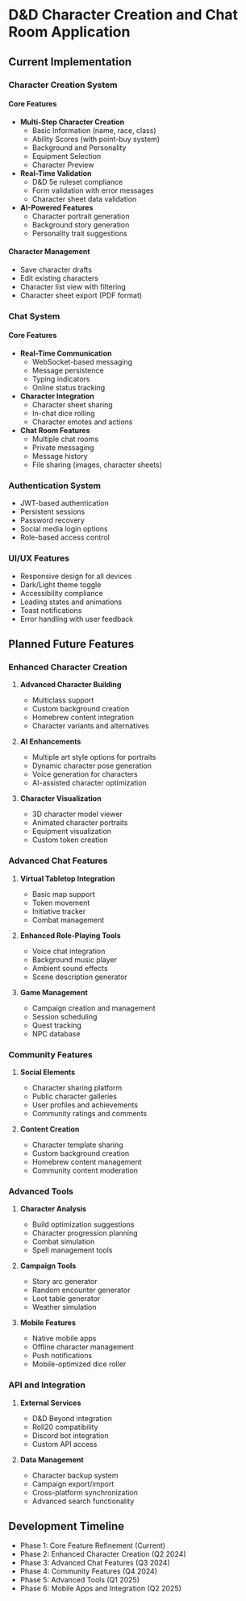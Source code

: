 # D&D Character Creation and Chat Room Application

## Current Implementation

### Character Creation System

#### Core Features
- **Multi-Step Character Creation**
  - Basic Information (name, race, class)
  - Ability Scores (with point-buy system)
  - Background and Personality
  - Equipment Selection
  - Character Preview
- **Real-Time Validation**
  - D&D 5e ruleset compliance
  - Form validation with error messages
  - Character sheet data validation
- **AI-Powered Features**
  - Character portrait generation
  - Background story generation
  - Personality trait suggestions

#### Character Management
- Save character drafts
- Edit existing characters
- Character list view with filtering
- Character sheet export (PDF format)

### Chat System

#### Core Features
- **Real-Time Communication**
  - WebSocket-based messaging
  - Message persistence
  - Typing indicators
  - Online status tracking
- **Character Integration**
  - Character sheet sharing
  - In-chat dice rolling
  - Character emotes and actions
- **Chat Room Features**
  - Multiple chat rooms
  - Private messaging
  - Message history
  - File sharing (images, character sheets)

### Authentication System
- JWT-based authentication
- Persistent sessions
- Password recovery
- Social media login options
- Role-based access control

### UI/UX Features
- Responsive design for all devices
- Dark/Light theme toggle
- Accessibility compliance
- Loading states and animations
- Toast notifications
- Error handling with user feedback

## Planned Future Features

### Enhanced Character Creation
1. **Advanced Character Building**
   - Multiclass support
   - Custom background creation
   - Homebrew content integration
   - Character variants and alternatives

2. **AI Enhancements**
   - Multiple art style options for portraits
   - Dynamic character pose generation
   - Voice generation for characters
   - AI-assisted character optimization

3. **Character Visualization**
   - 3D character model viewer
   - Animated character portraits
   - Equipment visualization
   - Custom token creation

### Advanced Chat Features
1. **Virtual Tabletop Integration**
   - Basic map support
   - Token movement
   - Initiative tracker
   - Combat management

2. **Enhanced Role-Playing Tools**
   - Voice chat integration
   - Background music player
   - Ambient sound effects
   - Scene description generator

3. **Game Management**
   - Campaign creation and management
   - Session scheduling
   - Quest tracking
   - NPC database

### Community Features
1. **Social Elements**
   - Character sharing platform
   - Public character galleries
   - User profiles and achievements
   - Community ratings and comments

2. **Content Creation**
   - Character template sharing
   - Custom background creation
   - Homebrew content management
   - Community content moderation

### Advanced Tools
1. **Character Analysis**
   - Build optimization suggestions
   - Character progression planning
   - Combat simulation
   - Spell management tools

2. **Campaign Tools**
   - Story arc generator
   - Random encounter generator
   - Loot table generator
   - Weather simulation

3. **Mobile Features**
   - Native mobile apps
   - Offline character management
   - Push notifications
   - Mobile-optimized dice roller

### API and Integration
1. **External Services**
   - D&D Beyond integration
   - Roll20 compatibility
   - Discord bot integration
   - Custom API access

2. **Data Management**
   - Character backup system
   - Campaign export/import
   - Cross-platform synchronization
   - Advanced search functionality

## Development Timeline
- Phase 1: Core Feature Refinement (Current)
- Phase 2: Enhanced Character Creation (Q2 2024)
- Phase 3: Advanced Chat Features (Q3 2024)
- Phase 4: Community Features (Q4 2024)
- Phase 5: Advanced Tools (Q1 2025)
- Phase 6: Mobile Apps and Integration (Q2 2025)